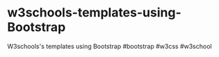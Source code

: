 # w3schools-templates-using-Bootstrap
W3schools's templates using Bootstrap #bootstrap #w3css #w3school   

